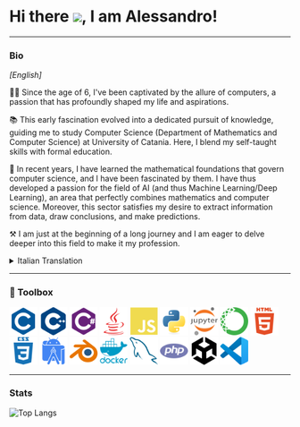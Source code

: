 # Hi there <img src = "https://gist.githubusercontent.com/arunprakashpj/48aa20057048b46c6f9ba9d114a8b76f/raw/69a9d496f651091a509ea8d9913c4aef5c419afb/Hi.gif" width = "30px">, I am Alessandro!

---
### Bio

_[English]_

👦🏻 Since the age of 6, I've been captivated by the allure of computers, a passion that has profoundly shaped my life and aspirations. 

📚 This early fascination evolved into a dedicated pursuit of knowledge, guiding me to study Computer Science (Department of Mathematics and Computer Science) at University of Catania. Here, I blend my self-taught skills with formal education.

🧠 In recent years, I have learned the mathematical foundations that govern computer science, and I have been fascinated by them. I have thus developed a passion for the field of AI (and thus Machine Learning/Deep Learning), an area that perfectly combines mathematics and computer science. Moreover, this sector satisfies my desire to extract information from data, draw conclusions, and make predictions.

⚒️ I am just at the beginning of a long journey and I am eager to delve deeper into this field to make it my profession.

<details>
<summary>Italian Translation</summary>

_[Italian]_

👦🏻 Fin dall'età di 6 anni, sono stato catturato dal fascino dei computer, una fascinazione, divenuta passione, che ha profondamente modellato la mia vita e le mie aspirazioni. 

📚 Questa passione si è evoluta in una dedicata ricerca della conoscenza, guidandomi a studiare Informatica (Dipartimento di Matematica e Informatica all'Università di Catania. Qui, ho potuto ampliare le mie competenze autodidatte con l'educazione formale.

🧠 Negli ultimi anni ho appreso le fondamenta matematiche che regolano l'informatica e ne sono rimasto affascinato. Mi sono quindi appassionato all'ambito delle AI  (e dunque al Machine Learning/Deep Learning), area che coniuga alla perfezione matematica e informatica. Inoltre, questo settore soddisfa la mia voglia di estrarre informazioni dai dati, trarne conclusioni e previsioni.

⚒️ Sono solo all'inizio di un lungo viaggio e ho voglia di approfondire questo settore per poter farlo diventare il mio lavoro.

</details>

---




### 🧰 Toolbox

<img src = "https://github.com/devicons/devicon/blob/master/icons/c/c-plain.svg" alt = "C logo" width = "50px" height = "50px"> <img src = "https://github.com/devicons/devicon/blob/master/icons/cplusplus/cplusplus-plain.svg" alt = "C logo" width = "50px" height = "50px"> <img src = "https://github.com/devicons/devicon/blob/master/icons/csharp/csharp-plain.svg" alt = "C logo" width = "50px" height = "50px"> <img src = "https://github.com/devicons/devicon/blob/master/icons/java/java-plain.svg" alt = "Java logo" width = "50px" height = "50px"> <img src = "https://github.com/devicons/devicon/blob/master/icons/javascript/javascript-plain.svg" alt = "JS logo" width = "50px" height = "50px"> <img src = "https://github.com/devicons/devicon/blob/master/icons/python/python-original.svg" alt = "Python logo" width = "50px" height = "50px"> <img src = "https://github.com/devicons/devicon/blob/master/icons/jupyter/jupyter-original-wordmark.svg" alt = "Jupyter logo" width = "50px" height = "50px"> <img src = "https://github.com/devicons/devicon/blob/master/icons/anaconda/anaconda-original.svg" alt = "Anaconda logo" width = "50px" height = "50px"> <img src = "https://github.com/devicons/devicon/blob/master/icons/html5/html5-plain-wordmark.svg" alt = "HTML logo" width = "50px" height = "50px"> <img src = "https://github.com/devicons/devicon/blob/master/icons/css3/css3-plain-wordmark.svg" alt = "CSS logo" width = "50px" height = "50px"> <img src = "https://github.com/devicons/devicon/blob/master/icons/androidstudio/androidstudio-plain.svg" alt = "AndroidStudio logo" width = "50px" height = "50px"> 
<img src = "https://github.com/devicons/devicon/blob/master/icons/blender/blender-original.svg" alt = "Blender logo" width = "50px" height = "50px">
<img src = "https://github.com/devicons/devicon/blob/master/icons/docker/docker-plain-wordmark.svg" alt = "Docker logo" width = "50px" height = "50px">
<img src = "https://github.com/devicons/devicon/blob/master/icons/mysql/mysql-original.svg" alt = "MySQL logo" width = "50px" height = "50px">
<img src = "https://github.com/devicons/devicon/blob/master/icons/php/php-plain.svg" alt = "PHP logo" width = "50px" height = "50px">
<img src = "https://github.com/devicons/devicon/blob/master/icons/unity/unity-plain.svg" alt = "Unity logo" width = "50px" height = "50px">
<img src = "https://github.com/devicons/devicon/blob/master/icons/vscode/vscode-original.svg" alt = "VSCode logo" width = "50px" height = "50px">

---

### Stats

![Top Langs](https://github-readme-stats.vercel.app/api/top-langs/?username=Draksis-AleX&hide_progress=true&theme=dark)

